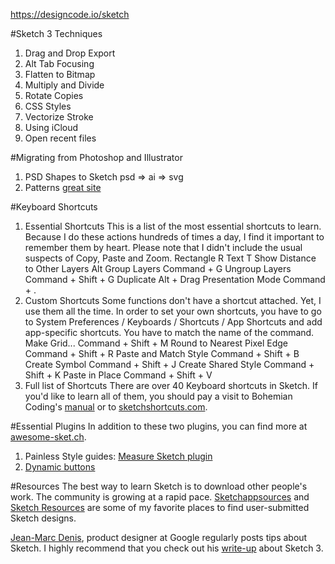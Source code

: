 https://designcode.io/sketch

#Sketch 3 Techniques
1. Drag and Drop Export
2. Alt Tab Focusing
3. Flatten to Bitmap
4. Multiply and Divide
5. Rotate Copies
6. CSS Styles
7. Vectorize Stroke
8. Using iCloud
9. Open recent files

#Migrating from Photoshop and Illustrator
1. PSD Shapes to Sketch
  psd => ai => svg
2. Patterns
  [great site](http://thepatternlibrary.com/)

#Keyboard Shortcuts
1. Essential Shortcuts
    This is a list of the most essential shortcuts to learn. Because I do these actions hundreds of times a day, I find it important to remember them by heart. Please note that I didn't include the usual suspects of Copy, Paste and Zoom.
      Rectangle R
      Text  T
      Show Distance to Other Layers Alt
      Group Layers  Command + G
      Ungroup Layers  Command + Shift + G
      Duplicate Alt + Drag
      Presentation Mode Command + .
2. Custom Shortcuts
    Some functions don't have a shortcut attached. Yet, I use them all the time. In order to set your own shortcuts, you have to go to System Preferences / Keyboards / Shortcuts / App Shortcuts and add app-specific shortcuts. You have to match the name of the command.
      Make Grid...  Command + Shift + M
      Round to Nearest Pixel Edge Command + Shift + R
      Paste and Match Style Command + Shift + B
      Create Symbol Command + Shift + J
      Create Shared Style Command + Shift + K
      Paste in Place  Command + Shift + V
3. Full list of Shortcuts
    There are over 40 Keyboard shortcuts in Sketch. If you'd like to learn all of them, you should pay a visit to Bohemian Coding's [manual](http://bohemiancoding.com/sketch/support/documentation/15-shortcuts/) or to [sketchshortcuts.com](http://sketchshortcuts.com/).


#Essential Plugins
In addition to these two plugins, you can find more at [awesome-sket.ch](http://awesome-sket.ch/).
1. Painless Style guides: [Measure Sketch plugin](https://github.com/utom/sketch-measure)
2. [Dynamic buttons](https://github.com/ddwht/sketch-dynamic-button)

#Resources
The best way to learn Sketch is to download other people's work. The community is growing at a rapid pace. [Sketchappsources](http://sketchappsources.com/) and [Sketch Resources](http://sketchresources.com/) are some of my favorite places to find user-submitted Sketch designs.

[Jean-Marc Denis](https://twitter.com/jm_denis), product designer at Google regularly posts tips about Sketch. I highly recommend that you check out his [write-up](https://medium.com/p/4b92d8b25f3) about Sketch 3.